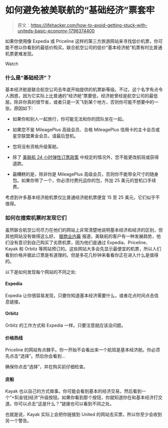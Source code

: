 # 如何避免被美联航的“基础经济”票套牢

> 原文：<https://lifehacker.com/how-to-avoid-getting-stuck-with-uniteds-basic-economy-1796374400>

如果你使用像 Expedia 或 Priceline 这样的第三方旅游网站来寻找低价机票，你可能不想以你看到的最低价购买。联合航空公司的低价“基本经济舱”机票有时比普通机票更难发现。

Watch

### 什么是“基础经济”？

基本经济舱是联合航空公司去年底开始提供的机票新等级。不过，这个名字有点令人困惑，因为它实际上比普通的“经济舱”票要低，经济舱曾经是航空公司的最低层。除非你真的很节省，或者只是一天飞到某个地方，否则你可能不想要中的一张。原因如下:

*   如果你和别人一起旅行，你可能无法和你的团队坐在一起。

*   如果您不是 MileagePlus 高级会员、合格 MileagePlus 信用卡的主卡会员或星空联盟黄金会员，请最后登机。

*   您将没有资格升级客舱。

*   除了 [美联航 24 小时弹性订票政策](https://www.united.com/web/en-us/content/reservations/refunds/24-hour-booking-policy.aspx) 中规定的情况外，您不能更改航班或获得退款。

*   最糟糕的是，除非你是 MileagePlus 高级会员，否则你不能带全尺寸的随身包。如果你带了一个，你必须付费托运你的包，外加 25 美元的登机口手续费。

考虑到许多基本经济舱机票仅比普通经济舱机票便宜 15 至 25 美元，它们似乎不值得。

### 如何在搜索机票时发现它们

虽然联合航空公司尽力在他们的网站上非常清楚地说明基本经济和经济的区别，但其他网站没有做得这么好。 [据商业内幕](http://www.businessinsider.com/united-airlines-basic-economy-limitations-not-clear-on-expedia-orbitz-2017-6) 报道，美联航的客户有一种发展趋势，他们没有意识到自己购买了劣质机票，因为他们是通过 Expedia、Priceline、Kayak 和 Orbitz 等网站预订的。这些网站大多会先显示最便宜的机票，所以人们看到价格并据此订票是有道理的。但是多花几秒钟来看看你正在进入什么是值得的。

以下是如何发现每个网站的不同之处:

#### Expedia

Expedia 让你很容易发现，只要你知道基本经济需要什么，或者花点时间点击信息链接。

#### Orbitz

Orbitz 的工作方式和 Expedia 一样。只要注意就应该没问题。

#### 价格热线

Priceline 的网站有点棘手。你一开始不会看出来一个航班是基本经济舱。你必须先点击“选择”。然后你会看到...

确保你点击“选择”，并在购买前仔细检查。

#### 皮船

Kayak 也以自己的方式做事。你可能会看到基本的经济交易，然后看到一个“+$[金钱]经济”升级按钮。如果你看到那个按钮，你就知道你在和基本经济打交道。你可以点击“这是什么？”链接也可以看到不同之处。

也就是说，Kayak 实际上会把你链接到 United 的网站去买票，所以你至少会收到另一个警告。